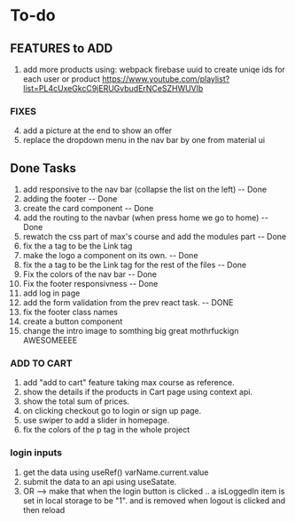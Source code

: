 # To-do

## FEATURES to ADD

1. add more products using:
    webpack 
    firebase
    uuid to create uniqe ids for each user or product
    https://www.youtube.com/playlist?list=PL4cUxeGkcC9jERUGvbudErNCeSZHWUVlb

### FIXES

4. add a picture at the end to show an offer 
7. replace the dropdown menu in the nav bar by one from material ui

                    


## Done Tasks 

1. add responsive to the nav bar (collapse the list on the left) -- Done
2. adding the footer -- Done
3. create the card component -- Done
4. add the routing to the navbar (when press home we go to home) -- Done
5. rewatch the css part of max's course and add the modules part -- Done
7. fix the a tag to be the Link tag
9. make the logo a component on its own. -- Done
6. fix the a tag to be the Link tag for the rest of the files -- Done
3. Fix the colors of the nav bar -- Done
2. Fix the footer responsivness -- Done
5. add log in page 
4. add the form validation from the prev react task. -- DONE
3. fix the footer class names 
5. create a button component 
6. change the intro image to somthing big great mothrfuckign AWESOMEEEE
### ADD TO CART
1. add "add to cart" feature taking max course as reference.
2. show the details if the products in Cart page using context api.
3. show the total sum of prices.
4. on clicking checkout go to login or sign up page. 
1. use swiper to add a slider in homepage.
2. fix the colors of the p tag in the whole project 
### login inputs 
1. get the data using useRef() varName.current.value
2. submit the data to an api using useSatate. 
3. OR --> make that when the login button is clicked .. 
                a isLoggedIn item is set in local storage to be "1". 
                        and is removed when logout is clicked and then reload      





